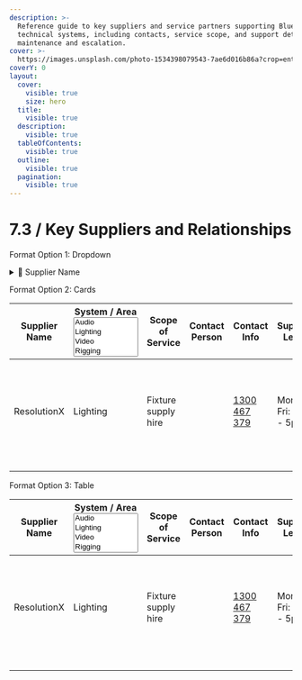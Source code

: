 ```yaml
---
description: >-
  Reference guide to key suppliers and service partners supporting Bluey’s World
  technical systems, including contacts, service scope, and support details for
  maintenance and escalation.
cover: >-
  https://images.unsplash.com/photo-1534398079543-7ae6d016b86a?crop=entropy&cs=srgb&fm=jpg&ixid=M3wxOTcwMjR8MHwxfHNlYXJjaHwyfHxtYWludGVuYW5jZXxlbnwwfHx8fDE3NDY3NjY5MDJ8MA&ixlib=rb-4.1.0&q=85
coverY: 0
layout:
  cover:
    visible: true
    size: hero
  title:
    visible: true
  description:
    visible: true
  tableOfContents:
    visible: true
  outline:
    visible: true
  pagination:
    visible: true
---
```


# 7.3 / Key Suppliers and Relationships

Format Option 1: Dropdown

<details>

<summary>🔧  Supplier Name</summary>

* **System/Area Covered** (e.g. Audio, Lighting, Electrical, Show Control)

- **Scope of Service** (e.g. Equipment Supply, Installation, Ongoing Support, Repairs)
- **Primary Contact Name & Role**
- **Phone / Email**
- **Support Level** (e.g. 24/7, Business Hours, SLA Timeframes)
- **Last Engagement** (e.g. Install, On-Site Visit, Remote Support)
- **Notes** (e.g. Preferred contact hours, escalation path, spare stock held)



</details>

Format Option 2: Cards

<table data-view="cards" data-full-width="false"><thead><tr><th>Supplier Name</th><th>System / Area<select multiple><option value="bDxjMefj1tqd" label="Audio" color="blue"></option><option value="LvzgJ5yLCwcu" label="Lighting" color="blue"></option><option value="uhRii3U7G6Wo" label="Video" color="blue"></option><option value="FKuebmCLZ0nz" label="Rigging" color="blue"></option><option value="HlHOrr23xYq7" label="Venue Technology" color="blue"></option><option value="7AElKjeRVm1Y" label="Security" color="blue"></option><option value="hvCFYAP405pS" label="Communications" color="blue"></option><option value="aWRDF00L6fde" label="Electrical" color="blue"></option></select></th><th>Scope of Service</th><th>Contact Person</th><th>Contact Info</th><th>Support Level</th><th>Address</th><th>Notes</th><th data-hidden data-card-cover data-type="files"></th></tr></thead><tbody><tr><td>ResolutionX</td><td><span data-option="LvzgJ5yLCwcu">Lighting</span></td><td>Fixture supply hire</td><td></td><td><a href="tel:1300467379">1300 467 379</a></td><td>Mon - Fri: 9am - 5pm</td><td><strong>Brisbane</strong><br>Resolution X Pty Ltd<br>38 Murdoch Cct<br>Acacia Ridge QLD 4110</td><td></td><td><a href="../.gitbook/assets/1631365215643.jpeg">1631365215643.jpeg</a></td></tr><tr><td></td><td></td><td></td><td></td><td></td><td></td><td></td><td></td><td></td></tr><tr><td></td><td></td><td></td><td></td><td></td><td></td><td></td><td></td><td></td></tr></tbody></table>

Format Option 3: Table

<table data-full-width="true"><thead><tr><th>Supplier Name</th><th>System / Area<select multiple><option value="bDxjMefj1tqd" label="Audio" color="blue"></option><option value="LvzgJ5yLCwcu" label="Lighting" color="blue"></option><option value="uhRii3U7G6Wo" label="Video" color="blue"></option><option value="FKuebmCLZ0nz" label="Rigging" color="blue"></option><option value="HlHOrr23xYq7" label="Venue Technology" color="blue"></option><option value="7AElKjeRVm1Y" label="Security" color="blue"></option><option value="hvCFYAP405pS" label="Communications" color="blue"></option><option value="aWRDF00L6fde" label="Electrical" color="blue"></option></select></th><th>Scope of Service</th><th>Contact Person</th><th>Contact Info</th><th>Support Level</th><th>Address</th><th>Notes</th><th data-hidden data-type="files"></th></tr></thead><tbody><tr><td>ResolutionX</td><td><span data-option="LvzgJ5yLCwcu">Lighting</span></td><td>Fixture supply hire</td><td></td><td><a href="tel:1300467379">1300 467 379</a></td><td>Mon - Fri: 9am - 5pm</td><td><strong>Brisbane</strong><br>Resolution X Pty Ltd<br>38 Murdoch Cct<br>Acacia Ridge QLD 4110</td><td></td><td><a href="../.gitbook/assets/1631365215643.jpeg">1631365215643.jpeg</a></td></tr><tr><td></td><td></td><td></td><td></td><td></td><td></td><td></td><td></td><td></td></tr><tr><td></td><td></td><td></td><td></td><td></td><td></td><td></td><td></td><td></td></tr><tr><td></td><td></td><td></td><td></td><td></td><td></td><td></td><td></td><td></td></tr></tbody></table>
